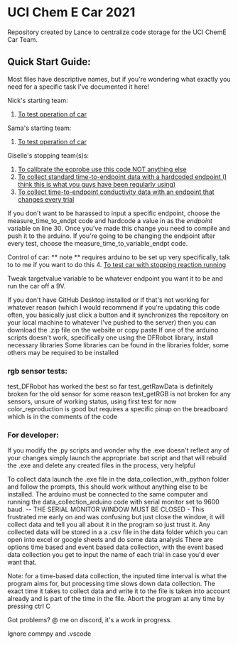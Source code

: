 # UCI Chem E Car 2021
Repository created by Lance to centralize code storage for the UCI ChemE Car Team.

## Quick Start Guide:
Most files have descriptive names, but if you're wondering what exactly you need for a specific task I've documented it here!

Nick's starting team:
1. [To test operation of car](https://github.com/GitBoi37/UCI-ChemECar-2021/blob/main/car%20control/nick_button_start/nick_button_start.ino)

Sama's starting team:
1. [To test operation of car](https://github.com/GitBoi37/UCI-ChemECar-2021/blob/main/car%20control/sama_button_start/sama_button_start.ino)

Giselle's stopping team(s)s:
1. [To calibrate the ecprobe use this code NOT anything else](https://github.com/GitBoi37/UCI-ChemECar-2021/blob/main/conductivity%20sensor%20arduino%20code/ecprobe_calibration/ecprobe_calibration.ino)
2. [To collect standard time-to-endpoint data with a hardcoded endpoint (I think this is what you guys have been regularly using)](https://github.com/GitBoi37/UCI-ChemECar-2021/blob/main/conductivity%20sensor%20arduino%20code/measure_time_to_endpt/measure_time_to_endpt.ino)
3. [To collect time-to-endpoint conductivity data with an endpoint that changes every trial](https://github.com/GitBoi37/UCI-ChemECar-2021/blob/main/conductivity%20sensor%20arduino%20code/measure_time_to_variable_endpt/measure_time_to_variable_endpt.ino)

If you don't want to be harassed to input a specific endpoint, choose the measure_time_to_endpt code and hardcode a value in as the *endpoint* variable on line 30. Once you've made this change you need to compile and push it to the arduino. If you're going to be changing the endpoint after every test, choose the measure_time_to_variable_endpt code.

Control of car:
** note ** requires arduino to be set up very specifically, talk to to me if you want to do this
4. [To test car with stopping reaction running](https://github.com/GitBoi37/UCI-ChemECar-2021/blob/main/car%20control/button_start_w_conductivity/button_start_w_conductivity.ino)

Tweak targetvalue variable to be whatever endpoint you want it to be and run the car off a 9V. 


If you don't have GitHub Desktop installed or if that's not working for whatever reason (which I would recommend if you're updating this code often, you basically just click a button and it synchronizes the repository on your local machine to whatever I've pushed to the server) then you can download the .zip file on the website or copy paste
If one of the arduino scripts doesn't work, specifically one using the DFRobot library, install necessary libraries
Some libraries can be found in the libraries folder, some others may be required to be installed

### rgb sensor tests:
test_DFRobot has worked the best so far
test_getRawData is definitely broken for the old sensor for some reason
test_getRGB is not broken for any sensors, unsure of working status, using first test for now
color_reproduction is good but requires a specific pinup on the breadboard which is in the comments of the code

### For developer:
If you modify the .py scripts and wonder why the .exe doesn't reflect any of your changes simply launch the appropriate .bat script and that will rebuild the .exe and delete any created files in the process, very helpful

To collect data launch the .exe file in the data_collection_with_python folder and follow the prompts, this should work without anything else to be installed. The arduino must be connected to the same computer and running the data_collection_arduino code with serial monitor set to 9600 baud. 
 -- THE SERIAL MONITOR WINDOW MUST BE CLOSED -
This frustrated me early on and was confusing but just close the window, it will collect data and tell you all about it in the program so just trust it. 
Any collected data will be stored in a a .csv file in the data folder which you can open into excel or google sheets and do some data analysis
There are options time based and event based data collection, with the event based data collection you get to input the name of each trial in case you'd ever want that.

Note: for a time-based data collection, the inputed time interval is what the program aims for, but processing time slows down data collection.
The exact time it takes to collect data and write it to the file is taken into account already and is part of the time in the file.
Abort the program at any time by pressing ctrl C

Got problems? @ me on discord, it's a work in progress.

Ignore commpy and .vscode
